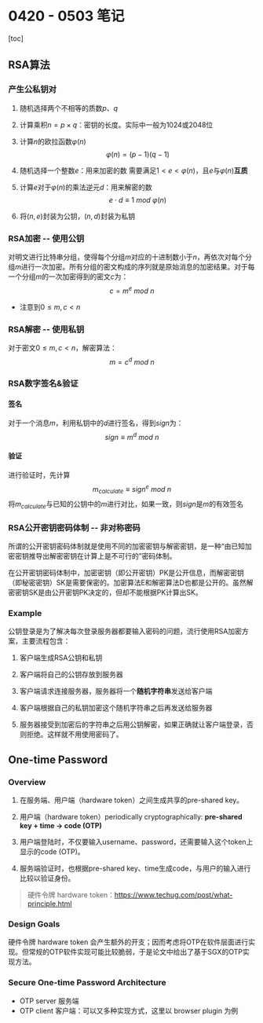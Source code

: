 # 0420 - 0503 笔记

[toc]

## RSA算法

### 产生公私钥对

1. 随机选择两个不相等的质数$p$、$q$

2. 计算乘积$n=p\times q$：密钥的长度。实际中一般为1024或2048位

3. 计算$n$的欧拉函数$\varphi(n)$
   $$
   \varphi(n)=(p-1)(q-1)
   $$
   
4. 随机选择一个整数$e$：用来加密的数
   需要满足$1<e<\varphi(n)$，且$e$与$\varphi(n)$**互质**

5. 计算$e$对于$\varphi(n)$的乘法逆元$d$：用来解密的数
   $$
   e\cdot d\equiv 1\ mod\ \varphi(n)
   $$

6. 将$(n,e)$封装为公钥，$(n,d)$封装为私钥

### RSA加密 -- 使用公钥

对明文进行比特串分组，使得每个分组$m$对应的十进制数小于$n$，再依次对每个分组$m$进行一次加密。所有分组的密文构成的序列就是原始消息的加密结果。对于每一个分组$m$的一次加密得到的密文$c$为：
$$
c=m^e\ mod\ n
$$

+ 注意到$0\le m,c<n$

### RSA解密 -- 使用私钥

对于密文$0\le m,c<n$，解密算法：
$$
m=c^d\ mod\ n
$$

### RSA数字签名&验证

#### 签名

对于一个消息$m$，利用私钥中的$d$进行签名，得到$sign$为：
$$
sign\equiv m^d\ mod\ n
$$

#### 验证

进行验证时，先计算
$$
m_{calculate}\equiv sign^e\ mod\ n
$$
将$m_{calculate}$与已知的公钥中的$m$进行对比，如果一致，则$sign$是$m$的有效签名

### RSA公开密钥密码体制 -- 非对称密码

所谓的公开密钥密码体制就是使用不同的加密密钥与解密密钥，是一种“由已知加密密钥推导出解密密钥在计算上是不可行的”密码体制。

在公开密钥密码体制中，加密密钥（即公开密钥）PK是公开信息，而解密密钥（即秘密密钥）SK是需要保密的。加密算法E和解密算法D也都是公开的。虽然解密密钥SK是由公开密钥PK决定的，但却不能根据PK计算出SK。

### Example

公钥登录是为了解决每次登录服务器都要输入密码的问题，流行使用RSA加密方案，主要流程包含：

1. 客户端生成RSA公钥和私钥

2. 客户端将自己的公钥存放到服务器

3. 客户端请求连接服务器，服务器将一个**随机字符串**发送给客户端

4. 客户端根据自己的私钥加密这个随机字符串之后再发送给服务器

5. 服务器接受到加密后的字符串之后用公钥解密，如果正确就让客户端登录，否则拒绝。这样就不用使用密码了。

## One-time Password

### Overview

1. 在服务端、用户端（hardware token）之间生成共享的pre-shared key。

2. 用户端（hardware token）periodically cryptographically: **pre-shared key + time -> code (OTP)**

3. 用户端登陆时，不仅要输入username、password，还需要输入这个token上显示的code (OTP)。
4. 服务端验证时，也根据pre-shared key、time生成code，与用户的输入进行比较以验证身份。

>  硬件令牌 hardware token：https://www.techug.com/post/what-principle.html

### Design Goals

硬件令牌 hardware token 会产生额外的开支；因而考虑将OTP在软件层面进行实现。但常规的OTP软件实现可能比较脆弱，于是论文中给出了基于SGX的OTP实现方法。

### Secure One-time Password Architecture

+ OTP server 服务端
+ OTP client 客户端：可以又多种实现方式，这里以 browser plugin 为例

